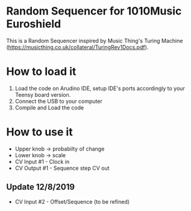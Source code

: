 # Random Sequencer for 1010Music Euroshield
This is a Random Sequencer inspired by Music Thing's Turing Machine (https://musicthing.co.uk/collateral/TuringRev1Docs.pdf). 

# How to load it
1. Load the code on Arudino IDE, setup IDE's ports accordingly to your Teensy board version.
2. Connect the USB to your computer
3. Compile and Load the code

# How to use it
- Upper knob -> probabilty of change
- Lower knob -> scale
- CV Input #1 - Clock in
- CV Output #1 - Sequence step CV out

## Update 12/8/2019
- CV Input #2 - Offset/Sequence (to be refined)

